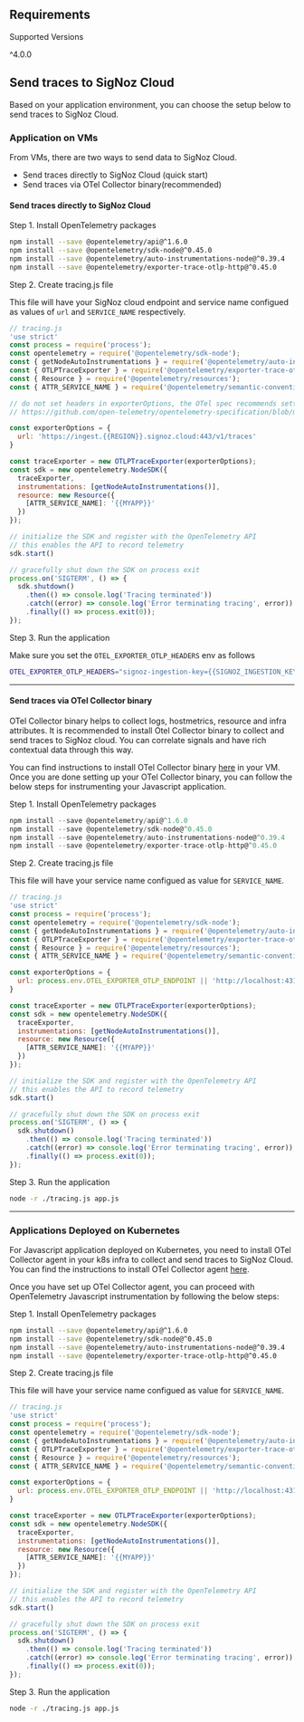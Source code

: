 ## Requirements

Supported Versions

^4.0.0

## Send traces to SigNoz Cloud

Based on your application environment, you can choose the setup below to send traces to SigNoz Cloud.

### Application on VMs

From VMs, there are two ways to send data to SigNoz Cloud.

- Send traces directly to SigNoz Cloud (quick start)
- Send traces via OTel Collector binary(recommended)

#### **Send traces directly to SigNoz Cloud**

Step 1. Install OpenTelemetry packages

```bash
npm install --save @opentelemetry/api@^1.6.0                                                                       
npm install --save @opentelemetry/sdk-node@^0.45.0
npm install --save @opentelemetry/auto-instrumentations-node@^0.39.4
npm install --save @opentelemetry/exporter-trace-otlp-http@^0.45.0
```

Step 2. Create tracing.js file

This file will have your SigNoz cloud endpoint and service name configued as values of `url` and `SERVICE_NAME` respectively.

```js
// tracing.js
'use strict'
const process = require('process');
const opentelemetry = require('@opentelemetry/sdk-node');
const { getNodeAutoInstrumentations } = require('@opentelemetry/auto-instrumentations-node');
const { OTLPTraceExporter } = require('@opentelemetry/exporter-trace-otlp-http');
const { Resource } = require('@opentelemetry/resources');
const { ATTR_SERVICE_NAME } = require('@opentelemetry/semantic-conventions');

// do not set headers in exporterOptions, the OTel spec recommends setting headers through ENV variables
// https://github.com/open-telemetry/opentelemetry-specification/blob/main/specification/protocol/exporter.md#specifying-headers-via-environment-variables

const exporterOptions = {
  url: 'https://ingest.{{REGION}}.signoz.cloud:443/v1/traces'
}

const traceExporter = new OTLPTraceExporter(exporterOptions);
const sdk = new opentelemetry.NodeSDK({
  traceExporter,
  instrumentations: [getNodeAutoInstrumentations()],
  resource: new Resource({
    [ATTR_SERVICE_NAME]: '{{MYAPP}}'
  })
});

// initialize the SDK and register with the OpenTelemetry API
// this enables the API to record telemetry
sdk.start()

// gracefully shut down the SDK on process exit
process.on('SIGTERM', () => {
  sdk.shutdown()
    .then(() => console.log('Tracing terminated'))
    .catch((error) => console.log('Error terminating tracing', error))
    .finally(() => process.exit(0));
});
```

Step 3. Run the application

Make sure you set the `OTEL_EXPORTER_OTLP_HEADERS` env as follows
```bash
OTEL_EXPORTER_OTLP_HEADERS="signoz-ingestion-key={{SIGNOZ_INGESTION_KEY}}" node -r ./tracing.js app.js
```
---

#### **Send traces via OTel Collector binary**

OTel Collector binary helps to collect logs, hostmetrics, resource and infra attributes. It is recommended to install Otel Collector binary to collect and send traces to SigNoz cloud. You can correlate signals and have rich contextual data through this way.

You can find instructions to install OTel Collector binary [here](https://signoz.io/docs/tutorial/opentelemetry-binary-usage-in-virtual-machine/) in your VM. Once you are done setting up your OTel Collector binary, you can follow the below steps for instrumenting your Javascript application.


Step 1. Install OpenTelemetry packages

```js
npm install --save @opentelemetry/api@^1.6.0                                                                       
npm install --save @opentelemetry/sdk-node@^0.45.0
npm install --save @opentelemetry/auto-instrumentations-node@^0.39.4
npm install --save @opentelemetry/exporter-trace-otlp-http@^0.45.0
```

Step 2. Create tracing.js file

This file will have your service name configued as value for `SERVICE_NAME`.

```js
// tracing.js
'use strict'
const process = require('process');
const opentelemetry = require('@opentelemetry/sdk-node');
const { getNodeAutoInstrumentations } = require('@opentelemetry/auto-instrumentations-node');
const { OTLPTraceExporter } = require('@opentelemetry/exporter-trace-otlp-http');
const { Resource } = require('@opentelemetry/resources');
const { ATTR_SERVICE_NAME } = require('@opentelemetry/semantic-conventions');

const exporterOptions = {
  url: process.env.OTEL_EXPORTER_OTLP_ENDPOINT || 'http://localhost:4318/v1/traces',
}

const traceExporter = new OTLPTraceExporter(exporterOptions);
const sdk = new opentelemetry.NodeSDK({
  traceExporter,
  instrumentations: [getNodeAutoInstrumentations()],
  resource: new Resource({
    [ATTR_SERVICE_NAME]: '{{MYAPP}}'
  })
});

// initialize the SDK and register with the OpenTelemetry API
// this enables the API to record telemetry
sdk.start()

// gracefully shut down the SDK on process exit
process.on('SIGTERM', () => {
  sdk.shutdown()
    .then(() => console.log('Tracing terminated'))
    .catch((error) => console.log('Error terminating tracing', error))
    .finally(() => process.exit(0));
});
```

Step 3. Run the application
```bash
node -r ./tracing.js app.js
```
---

### Applications Deployed on Kubernetes

For Javascript application deployed on Kubernetes, you need to install OTel Collector agent in your k8s infra to collect and send traces to SigNoz Cloud. You can find the instructions to install OTel Collector agent [here](https://signoz.io/docs/tutorial/kubernetes-infra-metrics/).

Once you have set up OTel Collector agent, you can proceed with OpenTelemetry Javascript instrumentation by following the below steps:

Step 1. Install OpenTelemetry packages

```bash
npm install --save @opentelemetry/api@^1.6.0                                                                       
npm install --save @opentelemetry/sdk-node@^0.45.0
npm install --save @opentelemetry/auto-instrumentations-node@^0.39.4
npm install --save @opentelemetry/exporter-trace-otlp-http@^0.45.0
```

Step 2. Create tracing.js file

This file will have your service name configued as value for `SERVICE_NAME`.

```js
// tracing.js
'use strict'
const process = require('process');
const opentelemetry = require('@opentelemetry/sdk-node');
const { getNodeAutoInstrumentations } = require('@opentelemetry/auto-instrumentations-node');
const { OTLPTraceExporter } = require('@opentelemetry/exporter-trace-otlp-http');
const { Resource } = require('@opentelemetry/resources');
const { ATTR_SERVICE_NAME } = require('@opentelemetry/semantic-conventions');

const exporterOptions = {
  url: process.env.OTEL_EXPORTER_OTLP_ENDPOINT || 'http://localhost:4318/v1/traces',
}

const traceExporter = new OTLPTraceExporter(exporterOptions);
const sdk = new opentelemetry.NodeSDK({
  traceExporter,
  instrumentations: [getNodeAutoInstrumentations()],
  resource: new Resource({
    [ATTR_SERVICE_NAME]: '{{MYAPP}}'
  })
});

// initialize the SDK and register with the OpenTelemetry API
// this enables the API to record telemetry
sdk.start()

// gracefully shut down the SDK on process exit
process.on('SIGTERM', () => {
  sdk.shutdown()
    .then(() => console.log('Tracing terminated'))
    .catch((error) => console.log('Error terminating tracing', error))
    .finally(() => process.exit(0));
});
```

Step 3. Run the application

```bash
node -r ./tracing.js app.js
```
